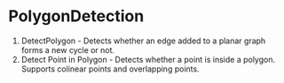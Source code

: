 # PolygonDetection

1. DetectPolygon - Detects whether an edge added to a planar graph forms a new cycle or not.
2. Detect Point in Polygon - Detects whether a point is inside a polygon. Supports colinear points and overlapping points.
